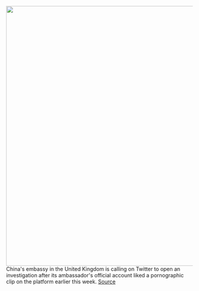 <img src='https://cdn.vox-cdn.com/thumbor/WIQD94Y2VEuhkCbi41FbNWgL4rk=/0x0:1976x1315/1200x800/filters:focal(830x500:1146x816)/cdn.vox-cdn.com/uploads/chorus_image/image/67378483/1227688825.jpg.0.jpg' width='700px' /><br/>
China's embassy in the United Kingdom is calling on Twitter to open an investigation after its ambassador's official account liked a pornographic clip on the platform earlier this week.
<a href='https://www.theverge.com/2020/9/9/21429556/china-embassy-uk-twitter-porn-ambassador-tweet-like'> Source <a/>